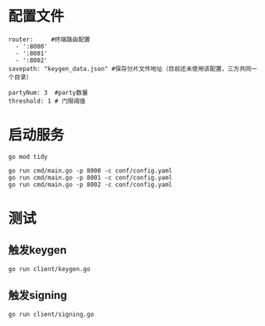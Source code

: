 # 配置文件
```shell
router:     #终端路由配置
  - ':8000'
  - ':8001'
  - ':8002'
savepath: "keygen_data.json" #保存分片文件地址（目前还未使用该配置，三方共同一个目录）

partyNum: 3  #party数量
threshold: 1 # 门限阈值
```

# 启动服务
```shell
go mod tidy
```
```shell
go run cmd/main.go -p 8000 -c conf/config.yaml
go run cmd/main.go -p 8001 -c conf/config.yaml
go run cmd/main.go -p 8002 -c conf/config.yaml
```
# 测试
## 触发keygen
```shell
go run client/keygen.go
```

## 触发signing
```shell
go run client/signing.go
```